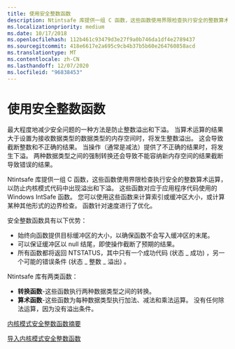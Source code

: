 ```yaml
---
title: 使用安全整数函数
description: Ntintsafe 库提供一组 C 函数，这些函数使用界限检查执行安全的整数算术运算，以防止内核模式代码中出现溢出和下溢。
ms.localizationpriority: medium
ms.date: 10/17/2018
ms.openlocfilehash: 112b461c93479d3e27f9a0b746da1df4e2789437
ms.sourcegitcommit: 418e6617e2a695c9cb4b37b5b60e264760858acd
ms.translationtype: MT
ms.contentlocale: zh-CN
ms.lasthandoff: 12/07/2020
ms.locfileid: "96838453"
---
```

# <a name="using-safe-integer-functions"></a>使用安全整数函数


最大程度地减少安全问题的一种方法是防止整数溢出和下溢。 当算术运算的结果大于设置为接收数据类型的数据类型的内存空间时，将发生整数溢出。 这会导致截断整数和不正确的结果。 当操作（通常是减法）提供了不正确的结果时，将发生下溢。 两种数据类型之间的强制转换还会导致不能容纳新内存空间的结果截断导致错误的结果。

Ntintsafe 库提供一组 C 函数，这些函数使用界限检查执行安全的整数算术运算，以防止内核模式代码中出现溢出和下溢。 这些函数对应于应用程序代码使用的 Windows IntSafe 函数。 您可以使用这些函数来计算索引或缓冲区大小，或计算某种其他形式的边界检查。 函数针对速度进行了优化。

安全整数函数具有以下优势：

-   始终向函数提供目标缓冲区的大小，以确保函数不会写入缓冲区的末尾。
-   可以保证缓冲区以 null 结尾，即使操作截断了预期的结果。
-   所有函数都将返回 NTSTATUS，其中只有一个成功代码 (状态 \_ 成功) ，另一个可能的错误条件 (状态 \_ 整数 \_ 溢出) 。

Ntintsafe 库有两类函数：

-   **转换函数**-这些函数执行两种数据类型之间的转换。
-   **算术函数**-这些函数为每种数据类型执行加法、减法和乘法运算。 没有任何除法运算，因为没有溢出条件。

[内核模式安全整数函数摘要](summary-of-safe-integer-functions.md)

[导入内核模式安全整数函数](importing-safe-integer-functions.md)

 

 




